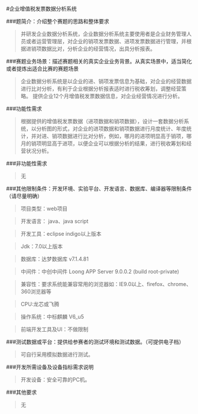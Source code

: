 #企业增值税发票数据分析系统

###题简介：介绍整个赛题的思路和整体要求
 
>并研发企业数据分析系统，企业数据分析系统主要使用者是企业财务管理人员或者运营管理层，对企业的销项发票数据、进项发票数据进行管理，并根据进销项数据比对，分析企业的经营情况，出具分析报表。

###赛题业务场景：描述赛题相关的真实企业业务背景。从真实场景中，适当简化或者提炼出适合比赛的赛题场景

>企业数据分析系统是以企业的进、销项发票信息为基础，对企业的经营数据进行比对分析，有利于企业根据分析报表适时进行税收筹划，调整经营策略。
提供企业12个月增值税发票数据信息，对企业经营情况进行分析。

###功能性需求

>根据提供的增值税发票数据（进项数据和销项数据），设计一套数据分析系统，以分析图的形式，对企业的进项数据和销项数据进行月度统计、年度统计，并对进、销项数据进行比对分析，例如，哪月的进项明显高于销项，哪月的销项明显高于进项，以便企业可以根据分析的结果，进行税收筹划和经营状况分析。

###非功能性需求
>无

###其他限制条件：开发环境、实验平台、开发语言、数据库、编译器等限制条件（请尽量明确）

>项目类型：web项目

>开发语言： java、java script 

>开发工具：eclipse indigo以上版本

>Jdk：7.0以上版本

>数据库：达梦数据库 v7.1.4.81

>中间件：中创中间件 Loong APP Server 9.0.0.2 (build root-private)

>兼容性：要求系统能兼容常用的浏览器如：IE9.0以上、firefox、chrome、360浏览器等

>CPU:龙芯或飞腾

>操作系统：中标麒麟 V6_u5

>前端开发工具及UI：不做限制

###测试数据或平台：提供给参赛者的测试环境和测试数据。（可提供电子档）
 
 >可自行采用模拟数据进行测试。

###开发所需设备及设备指标需求说明

>开发设备：安全可靠的PC机。

###其他要求

>无
